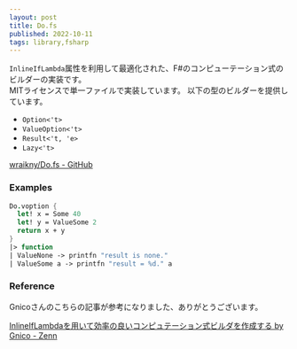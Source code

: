 ```yaml
---
layout: post
title: Do.fs
published: 2022-10-11
tags: library,fsharp
---
```


`InlineIfLambda`属性を利用して最適化された、F#のコンピューテーション式のビルダーの実装です。  
MITライセンスで単一ファイルで実装しています。
以下の型のビルダーを提供しています。

* `Option<'t>` 
* `ValueOption<'t>` 
* `Result<'t, 'e>` 
* `Lazy<'t>` 

[wraikny/Do.fs - GitHub](https://github.com/wraikny/Do.fs)

<!--more-->

### Examples

```fsharp
Do.voption {
  let! x = Some 40
  let! y = ValueSome 2
  return x + y
}
|> function
| ValueNone -> printfn "result is none."
| ValueSome a -> printfn "result = %d." a
```

### Reference

Gnicoさんのこちらの記事が参考になりました、ありがとうございます。  

[InlineIfLambdaを用いて効率の良いコンピュテーション式ビルダを作成する by Gnico - Zenn](https://zenn.dev/gnico/articles/5f133dac0585f5)
